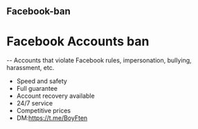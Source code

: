 ## Facebook-ban
# Facebook Accounts ban 
-- Accounts that violate Facebook rules, impersonation, bullying, harassment, etc. 
- Speed and safety 
- Full guarantee
- Account recovery available
- 24/7 service 
- Competitive prices
- DM:https://t.me/BoyFten
  
 
 
